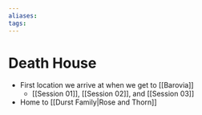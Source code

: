 ```yaml
---
aliases: 
tags: 
---
```


# Death House

- First location we arrive at when we get to [[Barovia]]
	- [[Session 01]], [[Session 02]], and [[Session 03]]
- Home to [[Durst Family|Rose and Thorn]]